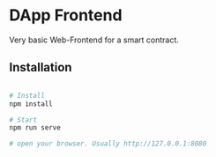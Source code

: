 # DApp Frontend

Very basic Web-Frontend for a smart contract.

## Installation

```bash

# Install
npm install

# Start
npm run serve

# open your browser. Usually http://127.0.0.1:8080
```
